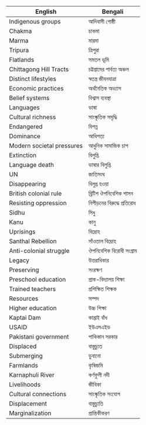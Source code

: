 | English                   | Bengali                        |
|---------------------------|--------------------------------|
| Indigenous groups         | আদিবাসী গোষ্ঠী                 |
| Chakma                    | চাকমা                          |
| Marma                     | মারমা                          |
| Tripura                   | ত্রিপুরা                       |
| Flatlands                 | সমতল ভূমি                     |
| Chittagong Hill Tracts    | চট্টগ্রামের পার্বত্য অঞ্চল     |
| Distinct lifestyles       | স্বতন্ত্র জীবনযাত্রা           |
| Economic practices        | অর্থনৈতিক অভ্যাস              |
| Belief systems            | বিশ্বাস ব্যবস্থা              |
| Languages                 | ভাষা                          |
| Cultural richness         | সাংস্কৃতিক সমৃদ্ধি            |
| Endangered                | বিপন্ন                         |
| Dominance                 | আধিপত্য                       |
| Modern societal pressures | আধুনিক সামাজিক চাপ            |
| Extinction                | বিলুপ্তি                       |
| Language death            | ভাষার বিলুপ্তি                |
| UN                        | জাতিসংঘ                       |
| Disappearing              | বিলুপ্ত হওয়া                 |
| British colonial rule     | ব্রিটিশ ঔপনিবেশিক শাসন        |
| Resisting oppression      | নিপীড়নের বিরুদ্ধে প্রতিরোধ    |
| Sidhu                     | সিধু                          |
| Kanu                      | কানু                          |
| Uprisings                 | বিদ্রোহ                        |
| Santhal Rebellion         | সাঁওতাল বিদ্রোহ               |
| Anti-colonial struggle    | ঔপনিবেশিক বিরোধী সংগ্রাম      |
| Legacy                    | উত্তরাধিকার                   |
| Preserving                | সংরক্ষণ                       |
| Preschool education       | প্রাক-বিদ্যালয় শিক্ষা         |
| Trained teachers          | প্রশিক্ষিত শিক্ষক             |
| Resources                 | সম্পদ                         |
| Higher education          | উচ্চ শিক্ষা                   |
| Kaptai Dam                | কাপ্তাই বাঁধ                  |
| USAID                     | ইউএসএইড                       |
| Pakistani government      | পাকিস্তান সরকার               |
| Displaced                 | বাস্তুচ্যুত                   |
| Submerging                | ডুবানো                        |
| Farmlands                 | কৃষিজমি                       |
| Karnaphuli River          | কর্ণফুলী নদী                  |
| Livelihoods               | জীবিকা                        |
| Cultural connections      | সাংস্কৃতিক সংযোগ              |
| Displacement              | বাস্তুচ্যুতি                   |
| Marginalization           | প্রান্তিকীকরণ                 |
